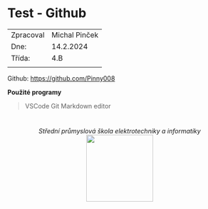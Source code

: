 # Test - Github

|           |               |
| --------- | ------------- |
| Zpracoval | Michal Pinček |
| Dne:      | 14.2.2024     |
| Třída:    | 4.B           |
|           |               |

Github: https://github.com/Pinny008

**Použité programy**

>VSCode
>Git
>Markdown editor

#


<p align="center">
<i>
Střední průmyslová škola elektrotechniky a informatiky
</i>
<img src="https://www.spsemoh.cz/logos/spsei-vektor-barevne.svg" width="150px" align-item="center">
</p>